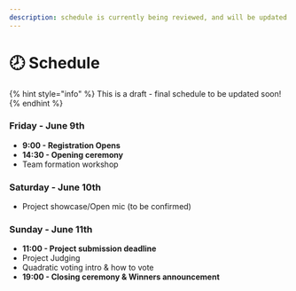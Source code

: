 ```yaml
---
description: schedule is currently being reviewed, and will be updated soon
---
```


# 🕗 Schedule

{% hint style="info" %}
This is a draft - final schedule to be updated soon!
{% endhint %}

### **Friday - June 9th**

* **9:00 - Registration Opens**
* **14:30 - Opening ceremony**
* Team formation workshop&#x20;

### **Saturday - June 10th**

* Project showcase/Open mic (to be confirmed)

### **Sunday - June 11th**

* **11:00 - Project submission deadline**
* Project Judging
* Quadratic voting intro & how to vote
* **19:00 - Closing ceremony & Winners announcement**&#x20;
